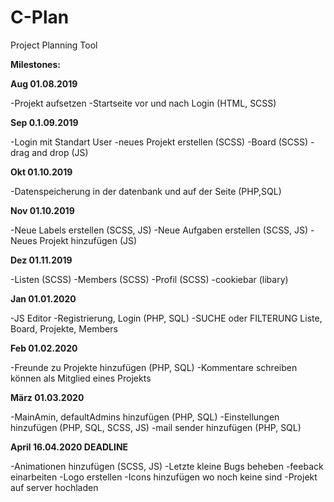 # C-Plan
Project Planning Tool

**Milestones:**

**Aug 01.08.2019**

-Projekt aufsetzen
-Startseite vor und nach Login (HTML, SCSS) 

**Sep 0.1.09.2019**

-Login mit Standart User
-neues Projekt erstellen (SCSS)
-Board (SCSS)
-drag and drop (JS)

**Okt 01.10.2019**

-Datenspeicherung in der datenbank und auf der Seite (PHP,SQL)

**Nov 01.10.2019**

-Neue Labels erstellen (SCSS, JS)
-Neue Aufgaben erstellen (SCSS, JS)
-Neues Projekt hinzufügen (JS)

**Dez 01.11.2019**

-Listen (SCSS)
-Members (SCSS)
-Profil (SCSS)
-cookiebar (libary)

**Jan 01.01.2020**

-JS Editor
-Registrierung, Login (PHP, SQL)
-SUCHE oder FILTERUNG Liste, Board, Projekte, Members

**Feb 01.02.2020**

-Freunde zu Projekte hinzufügen (PHP, SQL)
-Kommentare schreiben können als Mitglied eines Projekts

**März 01.03.2020**

-MainAmin, defaultAdmins hinzufügen (PHP, SQL)
-Einstellungen hinzufügen (PHP, SQL, SCSS, JS)
-mail sender hinzufügen (PHP, SQL)

**April 16.04.2020 DEADLINE**

-Animationen hinzufügen (SCSS, JS)
-Letzte kleine Bugs beheben
-feeback einarbeiten
-Logo erstellen
-Icons hinzufügen wo noch keine sind
-Projekt auf server hochladen
